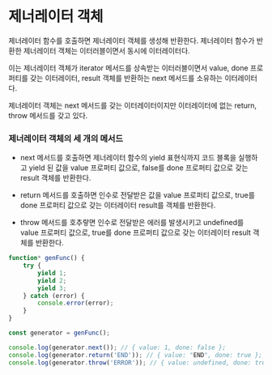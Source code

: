 # 제너레이터 객체

제너레이터 함수를 호출하면 제너레이터 객체를 생성해 반환한다. 제너레이터 함수가 반환한 제너레이터 객체는 이터러블이면서 동시에 이터레이터다.

이는 제너레이터 객체가 iterator 메서드를 상속받는 이터러블이면서 value, done 프로퍼티를 갖는 이터레이터, result 객체를 반환하는 next 메서드를 소유하는 이터레이터다.

제너레이터 객체는 next 메서드를 갖는 이터레이터이지만 이터레이터에 없는 return, throw 메서드를 갖고 있다.

### 제너레이터 객체의 세 개의 메서드

-   next 메서드를 호출하면 제너레이터 함수의 yield 표현식까지 코드 블록을 실행하고 yield 된 값을 value 프로퍼티 값으로, false를 done 프로퍼티 값으로 갖는 result 객체를 반환한다.

-   return 메서드를 호출하면 인수로 전달받은 값을 value 프로퍼티 값으로, true를 done 프로퍼티 값으로 갖는 이터레이터 result를 객체를 반환한다.

-   throw 메서드를 호추랗면 인수로 전달받은 에러를 발생시키고 undefined를 value 프로퍼티 값으로, true를 done 프로퍼티 값으로 갖는 이터레이터 result 객체를 반환한다.

```javascript
function* genFunc() {
    try {
        yield 1;
        yield 2;
        yield 3;
    } catch (error) {
        console.error(error);
    }
}

const generator = genFunc();

console.log(generator.next()); // { value: 1, done: false };
console.log(generator.return('END')); // { value: "END", done: true };
console.log(generator.throw('ERROR')); // { value: undefined, done: true };
```

